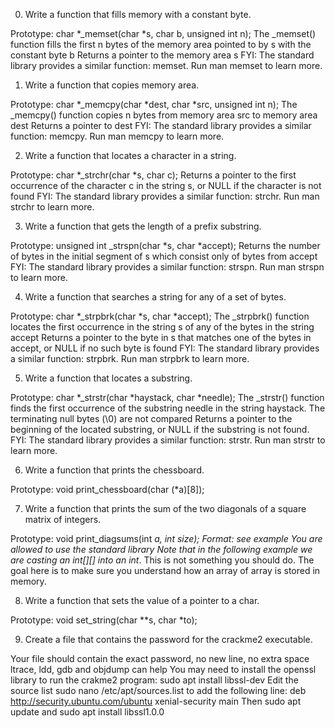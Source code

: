  0. Write a function that fills memory with a constant byte.

 Prototype: char *_memset(char *s, char b, unsigned int n);
 The _memset() function fills the first n bytes of the memory area pointed to by s with the constant byte b
 Returns a pointer to the memory area s
 FYI: The standard library provides a similar function: memset. Run man memset to learn more.


 1. Write a function that copies memory area.

 Prototype: char *_memcpy(char *dest, char *src, unsigned int n);
 The _memcpy() function copies n bytes from memory area src to memory area dest
 Returns a pointer to dest
 FYI: The standard library provides a similar function: memcpy. Run man memcpy to learn more.


 2. Write a function that locates a character in a string.

 Prototype: char *_strchr(char *s, char c);
 Returns a pointer to the first occurrence of the character c in the string s, or NULL if the character is not found
 FYI: The standard library provides a similar function: strchr. Run man strchr to learn more.


 3. Write a function that gets the length of a prefix substring.

 Prototype: unsigned int _strspn(char *s, char *accept);
 Returns the number of bytes in the initial segment of s which consist only of bytes from accept
 FYI: The standard library provides a similar function: strspn. Run man strspn to learn more.


 4. Write a function that searches a string for any of a set of bytes.

 Prototype: char *_strpbrk(char *s, char *accept);
 The _strpbrk() function locates the first occurrence in the string s of any of the bytes in the string accept
 Returns a pointer to the byte in s that matches one of the bytes in accept, or NULL if no such byte is found
 FYI: The standard library provides a similar function: strpbrk. Run man strpbrk to learn more.


 5. Write a function that locates a substring.

 Prototype: char *_strstr(char *haystack, char *needle);
 The _strstr() function finds the first occurrence of the substring needle in the string haystack. The terminating null bytes (\0) are not compared
 Returns a pointer to the beginning of the located substring, or NULL if the substring is not found.
 FYI: The standard library provides a similar function: strstr. Run man strstr to learn more.


 6. Write a function that prints the chessboard.

 Prototype: void print_chessboard(char (*a)[8]);


 7. Write a function that prints the sum of the two diagonals of a square matrix of integers.

 Prototype: void print_diagsums(int *a, int size);
Format: see example
You are allowed to use the standard library
Note that in the following example we are casting an int[][] into an int*. This is not something you should do. The goal here is to make sure you understand how an array of array is stored in memory.


 8. Write a function that sets the value of a pointer to a char.

 Prototype: void set_string(char **s, char *to);


 9. Create a file that contains the password for the crackme2 executable.

 Your file should contain the exact password, no new line, no extra space
 ltrace, ldd, gdb and objdump can help
 You may need to install the openssl library to run the crakme2 program: sudo apt install libssl-dev
 Edit the source list sudo nano /etc/apt/sources.list to add the following line: deb http://security.ubuntu.com/ubuntu xenial-security main Then sudo apt update and sudo apt install libssl1.0.0
